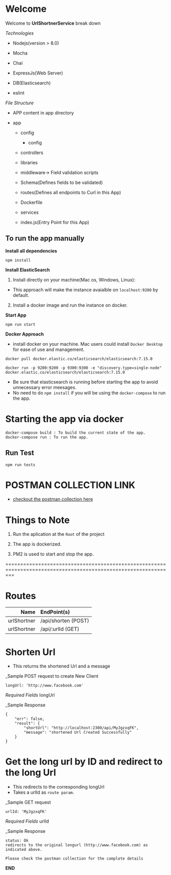 # Welcome

Welcome to __UrlShortnerService__ break down

*Technologies*

- Nodejs(version > 8.0)

- Mocha

- Chai

- ExpressJs(Web Server)

- DB(Elasticsearch)

- eslint

*File Structure*

- APP content in app directory

* app

    * config

        * config

    * controllers

    * libraries

    * middleware-> Field validation scripts
    
    * Schema(Defines fields to be validated)

    * routes(Defines all endpoints to Curl in this App)

    * Dockerfile

    * services

    - index.js(Entry Point for this App)

## To run the app manually

**Install all dependencies**

```
npm install
```

**Install ElasticSearch**
1.  Install directly on your machine(Mac os, Windows, Linux):
 - This approach will make the instance avaialble on `localhost:9200` by default.
2. Install a docker image and run the instance on docker.


**Start App**

```
npm run start
```

**Docker Approach**

- install docker on your machine. Mac users could install `Docker Desktop` for ease of use and management.

```
docker pull docker.elastic.co/elasticsearch/elasticsearch:7.15.0

docker run -p 9200:9200 -p 9300:9300 -e "discovery.type=single-node" docker.elastic.co/elasticsearch/elasticsearch:7.15.0

```
* Be sure that elasticsearch is running before starting the app to avoid unnecessary error meesages.
* No need to do `npm install` if you will be using the `docker-compose` to run the app.

# Starting the app via docker
```
docker-compose build : To build the current state of the app.
docker-compose run : To run the app.
```


## Run Test

```
npm run tests
```

# POSTMAN COLLECTION LINK
  + [checkout the postman collection here](https://www.getpostman.com/collections/fcd16f499e0541b6432c)

# Things to Note

1. Run the aplication at the `Root` of the project

2. The app is dockerized.

3. PM2 is used to start and stop the app.

===============================================================================================================
# Routes
Name        | EndPoint(s)                       
---------:  | :--------------------------------                    
urlShortner | /api/shorten (POST)             
urlShortner | /api/:urlId  (GET)


# Shorten Url

- This returns the shortened Url and a message

_Sample POST request to create New Client

~~~~
longUrl: 'http://www.facebook.com'
~~~~

*Required Fields*
longUrl

_Sample Response
~~~~
{
    "err": false,
    "result": {
        "shortUrl": "http://localhost:2300/api/MyJgzxqFK",
        "message": "shortened Url Created Successfully"
    }
}
~~~~

# Get the long url by ID and redirect to the long Url

- This redirects to the corresponding longUrl
- Takes a urlId as `route param`.

_Sample GET request 

~~~~
urlId: 'MyJgzxqFK'
~~~~

*Required Fields*
urlId

_Sample Response
~~~~
status: Ok
redirects to the original longurl (http://www.facebook.com) as indicated above.
~~~~

`Please check the postman collection for the complete details`

**END**

